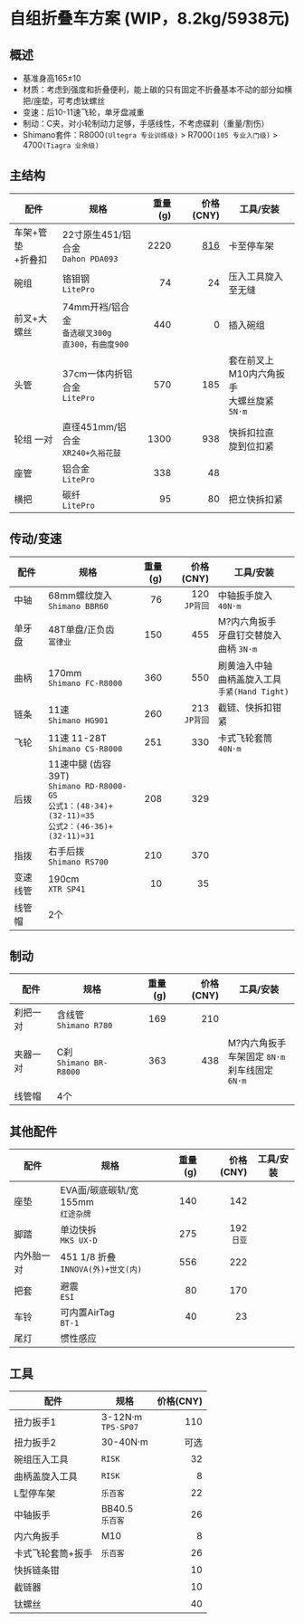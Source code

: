 # 自组折叠车方案 (WIP，8.2kg/5938元)

## 概述

- 基准身高165±10
- 材质：考虑到强度和折叠便利，能上碳的只有固定不折叠基本不动的部分如横把/座垫，可考虑钛螺丝
- 变速：后10-11速飞轮，单牙盘减重
- 制动：C夹，对小轮制动力足够，手感线性，不考虑碟刹（重量/割伤）
- Shimano套件：R8000`(Ultegra 专业训练级)` > R7000`(105 专业入门级)` > 4700`(Tiagra 业余级)`

## 主结构

|配件|规格|重量(g)|价格(CNY)|工具/安装|
|-|-|-:|-:|-|
|车架+管垫<br>+折叠扣|22寸原生451/铝合金<br>`Dahon PDA093`|2220|[816](https://m.tb.cn/h.UwRBmSt?tk=mGGadLBZ9oY)|卡至停车架|
|碗组|铬钼钢<br>`LitePro`|74|24|压入工具旋入至无缝|
|前叉+大螺丝|74mm开裆/铝合金<br>`备选碳叉300g`<br>`直300，有曲度900`|440|0|插入碗组|
|头管|37cm一体内折铝合金<br>`LitePro`|570|185|套在前叉上<br>M10内六角扳手<br>大螺丝旋紧 `5N·m`|
|轮组 一对|直径451mm/铝合金<br>`XR240+久裕花鼓`|1300|938|快拆扣拉直<br>旋到位扣紧|
|座管|铝合金<br>`LitePro`|338|48||
|横把|碳纤<br>`LitePro`|95|80|把立快拆扣紧|

## 传动/变速

|配件|规格|重量(g)|价格(CNY)|工具/安装|
|-|-|-:|-:|-|
|中轴|68mm螺纹旋入<br>`Shimano BBR60 `|76|120<br>`JP背回`|中轴扳手旋入 `40N·m`|
|单牙盘|48T单盘/正负齿<br>`富律业`|150|455|M?内六角扳手<br>牙盘钉交替旋入曲柄 `3N·m`|
|曲柄|170mm<br>`Shimano FC-R8000`|360|550|刷黄油入中轴<br>曲柄盖旋入工具<br>`手紧(Hand Tight)`|
|链条|11速<br>`Shimano HG901`|260|213<br>`JP背回`|截链、快拆扣钳紧|
|飞轮|11速 11-28T<br>`Shimano CS-R8000`|251|330|卡式飞轮套筒 `40N·m`|
|后拨|11速中腿 (齿容39T)<br>`Shimano RD-R8000-GS`<br>`公式1：(48-34)+(32-11)=35`<br>`公式2：(46-36)+(32-11)=31`|208|329||
|指拨|右手后拨<br>`Shimano RS700`|210|370||
|变速线管|190cm<br>`XTR SP41`|10|35||
|线管帽|2个||||

## 制动

|配件|规格|重量(g)|价格(CNY)|工具/安装|
|-|-|-:|-:|-|
|刹把一对|含线管<br>`Shimano R780`|169|210||
|夹器一对|C刹<br>`Shimano BR-R8000`|363|438|M?内六角扳手<br>车架固定 `8N·m`<br>刹车线固定 `6N·m`|
|线管帽|4个||||

## 其他配件

|配件|规格|重量(g)|价格(CNY)|工具/安装|
|-|-|-:|-:|-|
|座垫|EVA面/碳底碳轨/宽155mm<br>`红途杂牌`|140|142||
|脚踏|单边快拆<br>`MKS UX-D`|275|192<br>`日亚`||
|内外胎一对|451 1/8 折叠<br>`INNOVA(外)+世文(内)`|556|222||
|把套|避震<br>`ESI`|80|170||
|车铃|可内置AirTag<br>`BT-1`|40|23||
|尾灯|惯性感应||||

## 工具

|配件|规格|价格(CNY)|
|-|-|-:|
|扭力扳手1|3-12N·m<br>`TPS-SP07`|110|
|扭力扳手2|30-40N·m|可选|
|碗组压入工具|`RISK`|32|
|曲柄盖旋入工具|`RISK`|8|
|L型停车架|`乐百客`|22|
|中轴扳手|BB40.5<br>`乐百客`|26|
|内六角扳手|M10|8|
|卡式飞轮套筒+扳手|`乐百客`|26|
|快拆链条钳||10|
|截链器||10|
|钛螺丝||40|